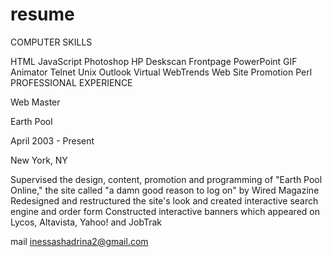 # resume

COMPUTER SKILLS

HTML
JavaScript
Photoshop
HP Deskscan
Frontpage
PowerPoint
GIF Animator
Telnet
Unix
Outlook
Virtual WebTrends
Web Site Promotion
Perl
PROFESSIONAL EXPERIENCE

Web Master

Earth Pool

April 2003 - Present

New York, NY

Supervised the design, content, promotion and programming of "Earth Pool Online," the site called "a damn good reason to log on" by Wired Magazine
Redesigned and restructured the site's look and created interactive search engine and order form Constructed interactive banners which appeared on Lycos, Altavista, Yahoo! and JobTrak


mail inessashadrina2@gmail.com
